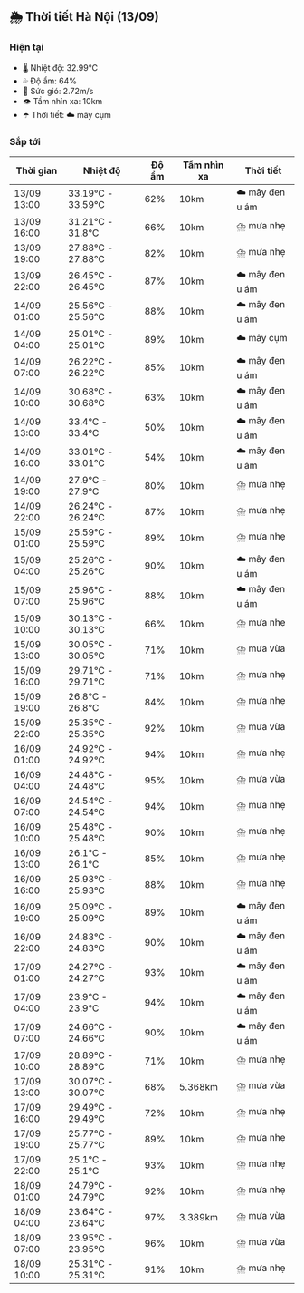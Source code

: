 ## 🌦️ Thời tiết Hà Nội (13/09)

### Hiện tại

- 🌡️ Nhiệt độ: 32.99℃
- 💦 Độ ẩm: 64%
- 💨 Sức gió: 2.72m/s
- 👁️ Tầm nhìn xa: 10km
- ☂️ Thời tiết: ☁️ mây cụm

### Sắp tới

| Thời gian | Nhiệt độ | Độ ẩm | Tầm nhìn xa | Thời tiết |
| --- | --- | --- | --- | --- |
| 13/09 13:00 | 33.19℃ - 33.59℃ | 62% | 10km | ☁️ mây đen u ám |
| 13/09 16:00 | 31.21℃ - 31.8℃ | 66% | 10km | ⛈️ mưa nhẹ |
| 13/09 19:00 | 27.88℃ - 27.88℃ | 82% | 10km | ⛈️ mưa nhẹ |
| 13/09 22:00 | 26.45℃ - 26.45℃ | 87% | 10km | ☁️ mây đen u ám |
| 14/09 01:00 | 25.56℃ - 25.56℃ | 88% | 10km | ☁️ mây đen u ám |
| 14/09 04:00 | 25.01℃ - 25.01℃ | 89% | 10km | ☁️ mây cụm |
| 14/09 07:00 | 26.22℃ - 26.22℃ | 85% | 10km | ☁️ mây đen u ám |
| 14/09 10:00 | 30.68℃ - 30.68℃ | 63% | 10km | ☁️ mây đen u ám |
| 14/09 13:00 | 33.4℃ - 33.4℃ | 50% | 10km | ☁️ mây đen u ám |
| 14/09 16:00 | 33.01℃ - 33.01℃ | 54% | 10km | ☁️ mây đen u ám |
| 14/09 19:00 | 27.9℃ - 27.9℃ | 80% | 10km | ⛈️ mưa nhẹ |
| 14/09 22:00 | 26.24℃ - 26.24℃ | 87% | 10km | ⛈️ mưa nhẹ |
| 15/09 01:00 | 25.59℃ - 25.59℃ | 89% | 10km | ⛈️ mưa nhẹ |
| 15/09 04:00 | 25.26℃ - 25.26℃ | 90% | 10km | ☁️ mây đen u ám |
| 15/09 07:00 | 25.96℃ - 25.96℃ | 88% | 10km | ☁️ mây đen u ám |
| 15/09 10:00 | 30.13℃ - 30.13℃ | 66% | 10km | ⛈️ mưa nhẹ |
| 15/09 13:00 | 30.05℃ - 30.05℃ | 71% | 10km | ⛈️ mưa vừa |
| 15/09 16:00 | 29.71℃ - 29.71℃ | 71% | 10km | ⛈️ mưa nhẹ |
| 15/09 19:00 | 26.8℃ - 26.8℃ | 84% | 10km | ⛈️ mưa nhẹ |
| 15/09 22:00 | 25.35℃ - 25.35℃ | 92% | 10km | ⛈️ mưa vừa |
| 16/09 01:00 | 24.92℃ - 24.92℃ | 94% | 10km | ⛈️ mưa nhẹ |
| 16/09 04:00 | 24.48℃ - 24.48℃ | 95% | 10km | ⛈️ mưa vừa |
| 16/09 07:00 | 24.54℃ - 24.54℃ | 94% | 10km | ⛈️ mưa nhẹ |
| 16/09 10:00 | 25.48℃ - 25.48℃ | 90% | 10km | ⛈️ mưa nhẹ |
| 16/09 13:00 | 26.1℃ - 26.1℃ | 85% | 10km | ⛈️ mưa nhẹ |
| 16/09 16:00 | 25.93℃ - 25.93℃ | 88% | 10km | ⛈️ mưa nhẹ |
| 16/09 19:00 | 25.09℃ - 25.09℃ | 89% | 10km | ☁️ mây đen u ám |
| 16/09 22:00 | 24.83℃ - 24.83℃ | 90% | 10km | ☁️ mây đen u ám |
| 17/09 01:00 | 24.27℃ - 24.27℃ | 93% | 10km | ☁️ mây đen u ám |
| 17/09 04:00 | 23.9℃ - 23.9℃ | 94% | 10km | ☁️ mây đen u ám |
| 17/09 07:00 | 24.66℃ - 24.66℃ | 90% | 10km | ☁️ mây đen u ám |
| 17/09 10:00 | 28.89℃ - 28.89℃ | 71% | 10km | ⛈️ mưa nhẹ |
| 17/09 13:00 | 30.07℃ - 30.07℃ | 68% | 5.368km | ⛈️ mưa vừa |
| 17/09 16:00 | 29.49℃ - 29.49℃ | 72% | 10km | ⛈️ mưa nhẹ |
| 17/09 19:00 | 25.77℃ - 25.77℃ | 89% | 10km | ⛈️ mưa nhẹ |
| 17/09 22:00 | 25.1℃ - 25.1℃ | 93% | 10km | ⛈️ mưa nhẹ |
| 18/09 01:00 | 24.79℃ - 24.79℃ | 92% | 10km | ⛈️ mưa nhẹ |
| 18/09 04:00 | 23.64℃ - 23.64℃ | 97% | 3.389km | ⛈️ mưa vừa |
| 18/09 07:00 | 23.95℃ - 23.95℃ | 96% | 10km | ⛈️ mưa vừa |
| 18/09 10:00 | 25.31℃ - 25.31℃ | 91% | 10km | ⛈️ mưa nhẹ |

